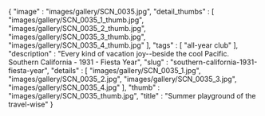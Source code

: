 {
  "image" : "images/gallery/SCN_0035.jpg",
  "detail_thumbs" : [
                       "images/gallery/SCN_0035_1_thumb.jpg",
                       "images/gallery/SCN_0035_2_thumb.jpg",
                       "images/gallery/SCN_0035_3_thumb.jpg",
                       "images/gallery/SCN_0035_4_thumb.jpg"
                     ],
  "tags" : [
              "all-year club"
            ],
  "description" : "Every kind of vacation joy--beside the cool Pacific. Southern California - 1931 - Fiesta Year",
  "slug" : "southern-california-1931-fiesta-year",
  "details" : [
                 "images/gallery/SCN_0035_1.jpg",
                 "images/gallery/SCN_0035_2.jpg",
                 "images/gallery/SCN_0035_3.jpg",
                 "images/gallery/SCN_0035_4.jpg"
               ],
  "thumb" : "images/gallery/SCN_0035_thumb.jpg",
  "title" : "Summer playground of the travel-wise"
}
